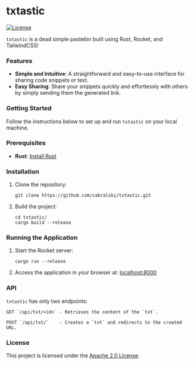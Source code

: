 # txtastic

[![License](https://img.shields.io/github/license/cabralski/txtastic)](https://github.com/cabralski/txtastic/blob/master/LICENSE)

`txtastic` is a dead simple pastebin built using Rust, Rocket, and TailwindCSS!

### Features
- **Simple and Intuitive**: A straightforward and easy-to-use interface for sharing code snippets or text.
- **Easy Sharing**: Share your snippets quickly and effortlessly with others by simply sending them the generated link.

### Getting Started
Follow the instructions below to set up and run `txtastic` on your local machine.

### Prerequisites

- **Rust**: [Install Rust](https://www.rust-lang.org/tools/install)

### Installation

1. Clone the repository:
   
   ```shell
   git clone https://github.com/cabralski/txtastic.git
   ```

2. Build the project:

   ```shell
   cd txtastic/
   cargo build --release
   ```

### Running the Application

1. Start the Rocket server:
   ```shell
   cargo run --release
   ```

2. Access the application in your browser at:
   [localhost:8000](http://localhost:8000)

### API

`txtastic` has only two endpoints:

```
GET `/api/txt/<id>` - Retrieves the content of the `txt`.
```

```
POST `/api/txt/`    - Creates a `txt` and redirects to the created URL.
```

### License

This project is licensed under the [Apache 2.0 License](https://github.com/cabralski/txtastic/blob/master/LICENSE).
